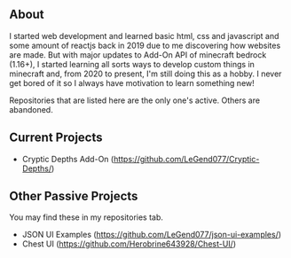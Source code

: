 ## About
I started web development and learned basic html, css and javascript and some amount of reactjs back in 2019 due to me discovering how websites are made. But with major updates to Add-On API of minecraft bedrock (1.16+), I started learning all sorts ways to develop custom things in minecraft and, from 2020 to present, I'm still doing this as a hobby. I never get bored of it so I always have motivation to learn something new! 

Repositories that are listed here are the only one's active. Others are abandoned.

## Current Projects
- Cryptic Depths Add-On (https://github.com/LeGend077/Cryptic-Depths/)

## Other Passive Projects
You may find these in my repositories tab.
- JSON UI Examples (https://github.com/LeGend077/json-ui-examples/)
- Chest UI (https://github.com/Herobrine643928/Chest-UI/)
